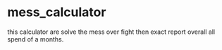 # mess_calculator
this calculator are solve the mess over fight then  exact report  overall all spend of a months. 
